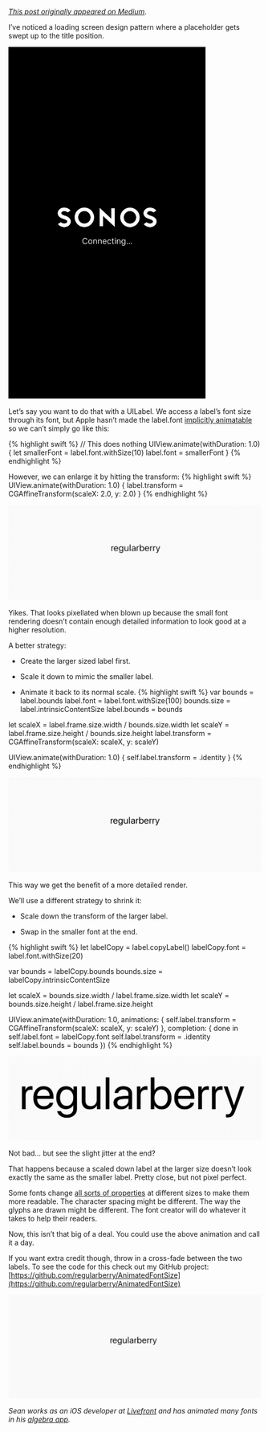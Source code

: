 *[This post originally appeared on Medium](https://medium.com/livefront/animating-font-size-in-uilabels-fb6fd273a5f3)*.

I’ve noticed a loading screen design pattern where a placeholder gets swept up to the title position.

![Sonos loading screen](/assets/2017-08-21/sonos.gif)

Let’s say you want to do that with a UILabel. We access a label’s font size through its font, but Apple hasn’t made the label.font [implicitly animatable](https://developer.apple.com/library/content/documentation/General/Conceptual/Devpedia-CocoaApp/Animation.html) so we can’t simply go like this:

{% highlight swift %}
// This does nothing
UIView.animate(withDuration: 1.0) {
    let smallerFont = label.font.withSize(10)
    label.font = smallerFont
}
{% endhighlight %}

However, we can enlarge it by hitting the transform:
{% highlight swift %}
UIView.animate(withDuration: 1.0) {
    label.transform = CGAffineTransform(scaleX: 2.0, y: 2.0)
}
{% endhighlight %}

![Pixellated result](/assets/2017-08-21/pixellated.gif)

Yikes. That looks pixellated when blown up because the small font rendering doesn’t contain enough detailed information to look good at a higher resolution.

A better strategy:

* Create the larger sized label first.

* Scale it down to mimic the smaller label.

* Animate it back to its normal scale.
{% highlight swift %}
var bounds = label.bounds
label.font = label.font.withSize(100)
bounds.size = label.intrinsicContentSize
label.bounds = bounds

let scaleX = label.frame.size.width / bounds.size.width
let scaleY = label.frame.size.height / bounds.size.height
label.transform = CGAffineTransform(scaleX: scaleX, y: scaleY)

UIView.animate(withDuration: 1.0) {
    self.label.transform = .identity
}
{% endhighlight %}

![Enlarge an existing ‘bigger’ font](/assets/2017-08-21/enlarge.gif)

This way we get the benefit of a more detailed render.

We’ll use a different strategy to shrink it:

* Scale down the transform of the larger label.

* Swap in the smaller font at the end.

{% highlight swift %}
let labelCopy = label.copyLabel()
labelCopy.font = label.font.withSize(20)

var bounds = labelCopy.bounds
bounds.size = labelCopy.intrinsicContentSize

let scaleX = bounds.size.width / label.frame.size.width
let scaleY = bounds.size.height / label.frame.size.height

UIView.animate(withDuration: 1.0, animations: {
    self.label.transform = CGAffineTransform(scaleX: scaleX, y: scaleY)
}, completion: { done in
    self.label.font = labelCopy.font
    self.label.transform = .identity
    self.label.bounds = bounds
})
{% endhighlight %}

![Shrinking and swapping](/assets/2017-08-21/shrink.gif)

Not bad… but see the slight jitter at the end?

That happens because a scaled down label at the larger size doesn’t look exactly the same as the smaller label. Pretty close, but not pixel perfect.

Some fonts change [all sorts of properties](http://www.brightlemon.com/blogs/typography-01-font-basics-what-are-x-height-leading-kerning-tracking-ascender-and-descender) at different sizes to make them more readable. The character spacing might be different. The way the glyphs are drawn might be different. The font creator will do whatever it takes to help their readers.

Now, this isn’t that big of a deal. You could use the above animation and call it a day.

If you want extra credit though, throw in a cross-fade between the two labels. To see the code for this check out my GitHub project: [https://github.com/regularberry/AnimatedFontSize](https://github.com/regularberry/AnimatedFontSize)

![Cross fading UIFont animation](/assets/2017-08-21/crossfade.gif)

*Sean works as an iOS developer at [Livefront](http://www.livefront.com) and has animated many fonts in his [algebra app](http://www.regularberry.com).*
